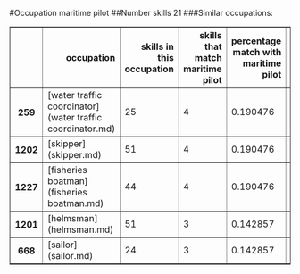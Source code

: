 #Occupation maritime pilot
##Number skills 21
###Similar occupations:
<table border="1" class="dataframe">
  <thead>
    <tr style="text-align: right;">
      <th></th>
      <th>occupation</th>
      <th>skills in this occupation</th>
      <th>skills that match maritime pilot</th>
      <th>percentage match with maritime pilot</th>
      <th>skills not in maritime pilot</th>
    </tr>
  </thead>
  <tbody>
    <tr>
      <th>259</th>
      <td>[water traffic coordinator](water traffic coordinator.md)</td>
      <td>25</td>
      <td>4</td>
      <td>0.190476</td>
      <td>21</td>
    </tr>
    <tr>
      <th>1202</th>
      <td>[skipper](skipper.md)</td>
      <td>51</td>
      <td>4</td>
      <td>0.190476</td>
      <td>47</td>
    </tr>
    <tr>
      <th>1227</th>
      <td>[fisheries boatman](fisheries boatman.md)</td>
      <td>44</td>
      <td>4</td>
      <td>0.190476</td>
      <td>40</td>
    </tr>
    <tr>
      <th>1201</th>
      <td>[helmsman](helmsman.md)</td>
      <td>51</td>
      <td>3</td>
      <td>0.142857</td>
      <td>48</td>
    </tr>
    <tr>
      <th>668</th>
      <td>[sailor](sailor.md)</td>
      <td>24</td>
      <td>3</td>
      <td>0.142857</td>
      <td>21</td>
    </tr>
  </tbody>
</table>
